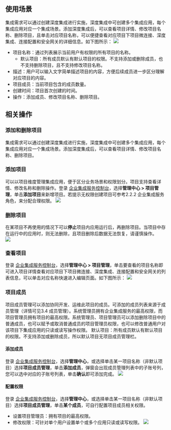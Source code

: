 ## 使用场景
集成需求可以通过创建深度集成进行实施，深度集成中可创建多个集成应用，每个集成应用对应一个集成场景。添加深度集成后，可以查看项目详情、修改项目名称、删除项目，且单击对应项目名称，可以便捷查看对应项目下项目微连接、深度集成、连接配置和安全网关的详细信息。如下图所示：
![](https://document-1259649581.cos.ap-guangzhou.myqcloud.com/eis/91.png) 
- 项目名称：通过列表展示当前用户有权限的所有项目的名称。
  - 默认项目：所有成员默认有默认项目的权限。不支持添加或删除成员，也不支持删除项目，且不支持修改项目名称。
- 描述：用户可以输入文字简单描述项目的内容，方便后续成员进一步区分理解对应项目的内容。
- 项目成员：当前项目包含的成员数量。
- 创建时间：项目首次创建的时间。
- 操作：添加成员、修改项目名称、删除项目。

## 相关操作
### 添加和删除项目
集成需求可以通过创建深度集成进行实施，深度集成中可创建多个集成应用，每个集成应用对应一个集成场景。添加深度集成后，可以查看项目详情、修改项目名称、删除项目。

### 添加项目
可以以项目维度管理集成应用，便于区分业务场景和权限划分。项目支持查看详情、修改名称和删除操作。登录 [企业集成服务控制台](https://console.cloud.tencent.com/eis)，选择**管理中心 > 项目管理**，单击**添加项目**来新增项目。若提示无权限创建项目可参考2.2.2 企业集成服务角色，来分配合理权限。
![](https://document-1259649581.cos.ap-guangzhou.myqcloud.com/eis/92.png) 

### 删除项目
在某项目不再使用的情况下可以**停止**项目内应用运行后，再删除项目。当项目中存在运行中的应用时，则无法删除，且项目删除后数据无法恢复，请谨慎操作。  
![](https://document-1259649581.cos.ap-guangzhou.myqcloud.com/eis/93.png) 

### 查看项目
登录 [企业集成服务控制台](https://console.cloud.tencent.com/eis)，选择**管理中心 > 项目管理**，单击要查看的项目名称即可进入项目详情查看对应项目下项目微连接、深度集成、连接配置和安全网关的列表信息，可以单击对应名称快速进入编辑页面。如下图所示：
![](https://document-1259649581.cos.ap-guangzhou.myqcloud.com/eis/94.png) 

### 项目成员
项目成员管理可以添加协同开发、运维此项目的成员。可添加的成员列表来源于成员管理（详情可见3.4 成员管理）。系统管理员拥有企业集成服务的最高权限，而项目管理员拥有项目的最高权限。系统管理员、项目管理员可以添加删除项目中的普通成员，也可以赋予或取消普通成员的项目管理员权限，也可以修改普通用户对该项目下集成应用的只读或读写操作权限。
默认项目：所有成员默认有默认项目的权限。不支持添加或删除成员，所以默认项目无项目成员管理栏。

#### 添加成员
登录 [企业集成服务控制台](https://console.cloud.tencent.com/eis)，选择**管理中心**，或选择单击某一项目名称（非默认项目）选择**项目成员管理**，单击**添加成员**，弹窗会出现成员管理列表中的子账号列，您可以选中对应的子账号列表，单击**确认**即可添加完成。
![](https://document-1259649581.cos.ap-guangzhou.myqcloud.com/eis/95.png) 

#### 配置权限
登录 [企业集成服务控制台](https://console.cloud.tencent.com/eis)，选择**管理中心**，或选择单击某一项目名称（非默认项目）选择**项目成员管理**，单击**某个成员**，可自行配置项目成员相关权限。 
- 设置项目管理员：拥有项目的最高权限。
- 修改权限：可针对单个用户设置单个或多个应用只读或读写权限。
![](https://document-1259649581.cos.ap-guangzhou.myqcloud.com/eis/96.png)
